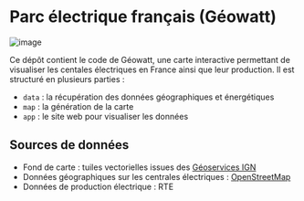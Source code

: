 # Parc électrique français (Géowatt)

![image](https://github.com/Arkelis/parc-electrique/assets/35486980/e094b108-045b-44dd-b734-f7e7513ed1f7)

Ce dépôt contient le code de Géowatt, une carte interactive permettant de visualiser
les centales électriques en France ainsi que leur production. Il est structuré en
plusieurs parties :

- `data` : la récupération des données géographiques et énergétiques
- `map` : la génération de la carte
- `app` : le site web pour visualiser les données

## Sources de données

- Fond de carte : tuiles vectorielles issues des [Géoservices IGN](https://geoservices.ign.fr/services-web-essentiels)
- Données géographiques sur les centrales électriques : [OpenStreetMap](https://www.openstreetmap.org/)
- Données de production électrique : RTE
